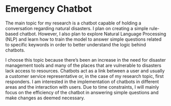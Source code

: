 # Emergency Chatbot

The main topic for my research is a chatbot capable of holding a conversation regarding natural disasters. I plan on creating a simple rule-based chatbot. However, I also plan to explore Natural Language Processing (NLP) and learn how to train the model to answer simple questions related to specific keywords in order to better understand the logic behind chatbots.

I choose this topic because there’s been an increase in the need for disaster management tools and many of the places that are vulnerable to disasters lack access to resources. Chatbots act as a link between a user and usually a customer service representative or, in the case of my research topic, first responders. I am interested in the implementation of chatbots in different areas and the interaction with users. Due to time constraints, I will mainly focus on the efficiency of the chatbot in answering simple questions and make changes as deemed necessary.
